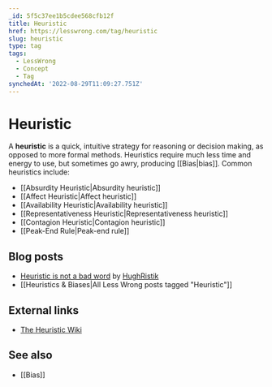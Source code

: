 ```yaml
---
_id: 5f5c37ee1b5cdee568cfb12f
title: Heuristic
href: https://lesswrong.com/tag/heuristic
slug: heuristic
type: tag
tags:
  - LessWrong
  - Concept
  - Tag
synchedAt: '2022-08-29T11:09:27.751Z'
---
```

# Heuristic

A **heuristic** is a quick, intuitive strategy for reasoning or decision making, as opposed to more formal methods. Heuristics require much less time and energy to use, but sometimes go awry, producing [[Bias|bias]]. Common heuristics include:

- [[Absurdity Heuristic|Absurdity heuristic]]
- [[Affect Heuristic|Affect heuristic]]
- [[Availability Heuristic|Availability heuristic]]
- [[Representativeness Heuristic|Representativeness heuristic]]
- [[Contagion Heuristic|Contagion heuristic]]
- [[Peak-End Rule|Peak-end rule]]

## Blog posts

- [Heuristic is not a bad word](http://lesswrong.com/lw/8y/heuristic_is_not_a_bad_word/) by [HughRistik](https://wiki.lesswrong.com/wiki/HughRistik)
- [[Heuristics & Biases|All Less Wrong posts tagged "Heuristic"]]

## External links

- [The Heuristic Wiki](http://greenlightwiki.com/heuristic/Heuristic)

## See also

- [[Bias]]